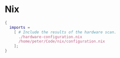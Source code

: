 # Nix


```/etc/nixos/configuration.nix
{
  imports =
    [ # Include the results of the hardware scan.
      ./hardware-configuration.nix
      /home/peter/Code/nix/configuration.nix
    ];
}
```
